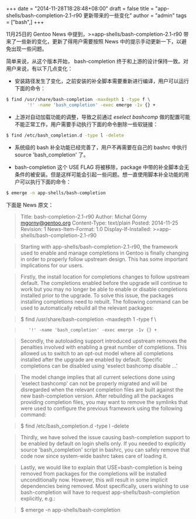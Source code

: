 +++
date = "2014-11-28T18:28:48+08:00"
draft = false
title = "app-shells/bash-completion-2.1-r90 更新带来的一些变化"
author = "admin"
tags = ["bash",]
+++

11月25日的 Gentoo News 中提到，>=app-shells/bash-completion-2.1-r90 带来了一些新的变化，更新了得用户需要按照 News 中的提示手动更新一下，以避免出现一些问题。
<!--more-->

简单来说，从这个版本开始， bash-completion 终于和上游的设计保持一致。对用户来说，有以下几点变化：

 - 安装路径发生了变化，之前安装的补全脚本需要重新进行编译，用户可以运行下面的命令：

``` bash
$ find /usr/share/bash-completion -maxdepth 1 -type f \
        '!' -name 'bash_completion' -exec emerge -1v {} +
```

 - 上游对自动加载功能的调整，导致之前通过 *eselect bashcomp* 做的配置可能不能正常工作，用户需要手动执行下面的命令删除一些软链接：

``` bash
$ find /etc/bash_completion.d -type l -delete
```

 - 系统级的 bash 补全功能已经完善了，用户不再需要在自己的 bashrc 中执行 source 'bash_completion' 了。

 - bash-completion 这个 USE FLAG 将被移除，package 中带的补全脚本会无条件的被安装。但是这样可能会引起一些问题。想一直使用脚本补全功能的用户可以执行下面的命令：


``` bash
$ emerge -n app-shells/bash-completion
```

下面是 News 原文：

> Title: bash-completion-2.1-r90
> Author: Michał Górny <mgorny@gentoo.org>
> Content-Type: text/plain
> Posted: 2014-11-25
> Revision: 1
> News-Item-Format: 1.0
> Display-If-Installed: >=app-shells/bash-completion-2.1-r90

> Starting with app-shells/bash-completion-2.1-r90, the framework used to enable and manage completions in Gentoo is finally changing in order to properly follow upstream design. This has some important implications for our users.

> Firstly, the install location for completions changes to follow upstream default. The completions enabled before the upgrade will continue to work but you may no longer be able to enable or disable completions installed prior to the upgrade. To solve this issue, the packages installing completions need to rebuilt. The following command can be used to automatically rebuild all the relevant packages:

> $ find /usr/share/bash-completion -maxdepth 1 -type f \

>        '!' -name 'bash_completion' -exec emerge -1v {} +

> Secondly, the autoloading support introduced upstream removes the penalties involved with enabling a great number of completions. This allowed us to switch to an opt-out model where all completions installed after the upgrade are enabled by default. Specific completions can be disabled using 'eselect bashcomp disable ...'

> The model change implies that all current selections done using 'eselect bashcomp' can not be properly migrated and will be disregarded when the relevant completion files are built against the new bash-completion version. After rebuilding all the packages providing completion files, you may want to remove the symlinks that were used to configure the previous framework using the following command:

> $ find /etc/bash_completion.d -type l -delete

> Thirdly, we have solved the issue causing bash-completion support to be enabled by default on login shells only. If you needed to explicitly source 'bash_completion' script in bashrc, you can safely remove that code now since system-wide bashrc takes care of loading it.

> Lastly, we would like to explain that USE=bash-completion is being removed from packages for the completions will be installed unconditionally now. However, this will result in some implicit dependencies being removed. Most specifically, users wishing to use bash-completion will have to request app-shells/bash-completion explicitly, e.g.:

> $ emerge -n app-shells/bash-completion
